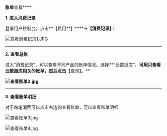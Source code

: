 **账单**查看****

**1. 进入消费记录**

登录用户控制台，点击**【费用**】****->**【消费记录】**：

![查看消费记录1.JPG](http://img1.jcloudcs.com/cms/908ab715-72f4-4c99-9fa7-46e392127c6d20170822100516.JPG)

****

**2. 查看总账**

进入“消费记录”，可以查看不同产品的账单情况。选择**“云数据库”，**可用只查看云数据库相关的账单，然后点击**【查询】。**

**![查看账单2.jpg](http://img1.jcloudcs.com/cms/e404250d-69da-40f4-adf0-0207fdfcb0bf20170822100925.jpg)**

****

**3. 查看账单明细**

对于每笔消费可以点击右边的查看账单，可以查看账单明细

![查看账单3.jpg](http://img1.jcloudcs.com/cms/2755e3ee-5b1d-4fb1-a7bb-33af3c130e5f20170822101105.jpg)

![查看账单4.jpg](http://img1.jcloudcs.com/cms/c32f0052-f1d0-47ad-89d7-1de5620f848320170822101220.jpg)